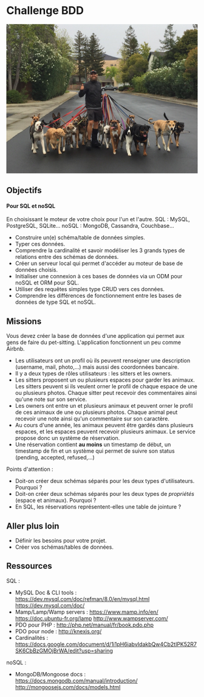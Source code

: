 # Challenge BDD

![bdd](img/walker.jpg)

## Objectifs

#### Pour SQL et noSQL

En choisissant le moteur de votre choix pour l'un et l'autre.
SQL : MySQL, PostgreSQL, SQLite...
noSQL : MongoDB, Cassandra, Couchbase...

- Construire un(e) schéma/table de données simples.
- Typer ces données.
- Comprendre la cardinalité et savoir modéliser les 3 grands types de relations entre des schémas de données.
- Créer un serveur local qui permet d'accéder au moteur de base de données choisis.
- Initialiser une connexion à ces bases de données via un ODM pour noSQL et ORM pour SQL.
- Utiliser des requêtes simples type CRUD vers ces données.
- Comprendre les différences de fonctionnement entre les bases de données de type SQL et noSQL.

## Missions

Vous devez créer la base de données d'une application qui permet aux gens de faire du pet-sitting. L'application fonctionnent un peu comme Airbnb.

- Les utilisateurs ont un profil où ils peuvent renseigner une description (username, mail, photo,...) mais aussi des coordonnées bancaire. 
- Il y a deux types de rôles utilisateurs : les sitters et les owners.
- Les sitters proposent un ou plusieurs espaces pour garder les animaux. Les sitters peuvent si ils veulent orner le profil de chaque espace de une ou plusieurs photos. Chaque sitter peut recevoir des commentaires ainsi qu'une note sur son service.
- Les owners ont entre un et plusieurs animaux et peuvent orner le profil de ces animaux de une ou plusieurs photos. Chaque animal peut recevoir une note ainsi qu'un commentaire sur son caractère.
- Au cours d'une année, les animaux peuvent être gardés dans plusieurs espaces, et les espaces peuvent recevoir plusieurs animaux. Le service propose donc un système de réservation.
- Une réservation contient **au moins** un timestamp de début, un timestamp de fin et un système qui permet de suivre son status (pending, accepted, refused,...)

Points d'attention :
- Doit-on créer deux schémas séparés pour les deux types d'utilisateurs. Pourquoi ?
- Doit-on créer deux schémas séparés pour les deux types de *propriétés* (espace et animaux). Pourquoi ?
- En SQL,  les réservations représentent-elles une table de jointure ?

## Aller plus loin

- Définir les besoins pour votre projet.
- Créer vos schémas/tables de données.


## Ressources

SQL :
- MySQL Doc & CLI tools : 
https://dev.mysql.com/doc/refman/8.0/en/mysql.html
https://dev.mysql.com/doc/
- Mamp/Lamp/Wamp servers :
https://www.mamp.info/en/
https://doc.ubuntu-fr.org/lamp
http://www.wampserver.com/
- PDO pour PHP :
http://php.net/manual/fr/book.pdo.php
- PDO pour node :
http://knexjs.org/
- Cardinalités :
https://docs.google.com/document/d/1i1pH6iabvIdakbQw4Cb2tIPK52R7SK6CbBzGMOjBrWA/edit?usp=sharing

noSQL :
- MongoDB/Mongoose docs :
https://docs.mongodb.com/manual/introduction/
http://mongoosejs.com/docs/models.html

